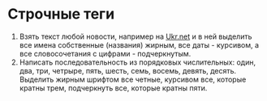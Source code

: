 # Строчные теги
1.  Взять текст любой новости, например на  <a href = "http://ukr.net">Ukr.net</a> и в ней выделить все имена собственные (названия) жирным, все даты - курсивом, а все словосочетания с цифрами - подчеркнутым.
2. Написать последовательность из порядковых числительных: один, два, три, четрыре, пять, шесть, семь, восемь, девять, десять. Выделить жирным шрифтом все четные, курсивом все, которые кратны трем, подчеркнуть все, которые кратны пяти.

